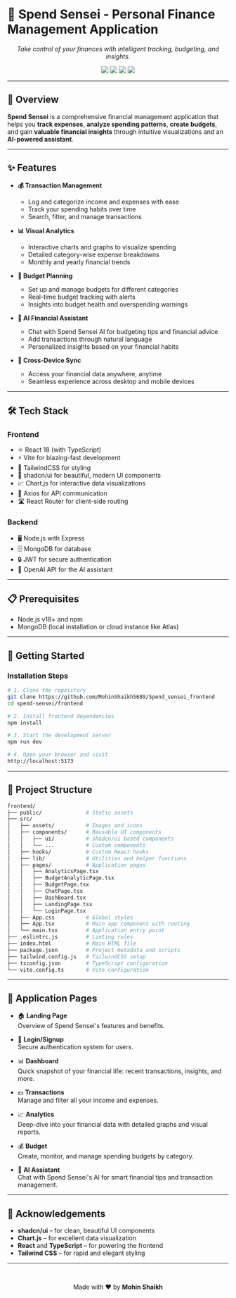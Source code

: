 # 💸 Spend Sensei - Personal Finance Management Application

<div align="center">
  <p><em>Take control of your finances with intelligent tracking, budgeting, and insights.</em></p>

  <!-- Badges -->
  <p>
    <img src="https://img.shields.io/badge/Frontend-React-61DAFB?logo=react&logoColor=white&style=for-the-badge" />
    <img src="https://img.shields.io/badge/Build-Vite-646CFF?logo=vite&logoColor=white&style=for-the-badge" />
    <img src="https://img.shields.io/badge/Styling-TailwindCSS-38B2AC?logo=tailwindcss&logoColor=white&style=for-the-badge" />
    <img src="https://img.shields.io/badge/Language-TypeScript-3178C6?logo=typescript&logoColor=white&style=for-the-badge" />
  </p>
</div>

---

## 🚀 Overview

**Spend Sensei** is a comprehensive financial management application that helps you **track expenses**, **analyze spending patterns**, **create budgets**, and gain **valuable financial insights** through intuitive visualizations and an **AI-powered assistant**.

---

## ✨ Features

- **💰 Transaction Management**
  - Log and categorize income and expenses with ease
  - Track your spending habits over time
  - Search, filter, and manage transactions

- **📊 Visual Analytics**
  - Interactive charts and graphs to visualize spending
  - Detailed category-wise expense breakdowns
  - Monthly and yearly financial trends

- **📝 Budget Planning**
  - Set up and manage budgets for different categories
  - Real-time budget tracking with alerts
  - Insights into budget health and overspending warnings

- **💬 AI Financial Assistant**
  - Chat with Spend Sensei AI for budgeting tips and financial advice
  - Add transactions through natural language
  - Personalized insights based on your financial habits

- **🔄 Cross-Device Sync**
  - Access your financial data anywhere, anytime
  - Seamless experience across desktop and mobile devices

---

## 🛠️ Tech Stack

### Frontend

- ⚛️ React 18 (with TypeScript)
- ⚡ Vite for blazing-fast development
- 🎨 TailwindCSS for styling
- 🧩 shadcn/ui for beautiful, modern UI components
- 📈 Chart.js for interactive data visualizations
- 🔗 Axios for API communication
- 🛣️ React Router for client-side routing

### Backend

- 🖥️ Node.js with Express
- 🗄️ MongoDB for database
- 🔒 JWT for secure authentication
- 🤖 OpenAI API for the AI assistant

---

## 📋 Prerequisites

- Node.js v18+ and npm
- MongoDB (local installation or cloud instance like Atlas)

---

## 🚀 Getting Started

### Installation Steps

```bash
# 1. Clone the repository
git clone https://github.com/MohinShaikh5689/Spend_sensei_frontend
cd spend-sensei/frontend

# 2. Install frontend dependencies
npm install

# 3. Start the development server
npm run dev

# 4. Open your browser and visit
http://localhost:5173
```

---

## 📁 Project Structure

```bash
frontend/
├── public/              # Static assets
├── src/
│   ├── assets/          # Images and icons
│   ├── components/      # Reusable UI components
│   │   ├── ui/          # shadcn/ui based components
│   │   └── ...          # Custom components
│   ├── hooks/           # Custom React hooks
│   ├── lib/             # Utilities and helper functions
│   ├── pages/           # Application pages
│   │   ├── AnalyticsPage.tsx
│   │   ├── BudgetAnalyticPage.tsx
│   │   ├── BudgetPage.tsx
│   │   ├── ChatPage.tsx
│   │   ├── DashBoard.tsx
│   │   ├── LandingPage.tsx
│   │   └── LoginPage.tsx
│   ├── App.css          # Global styles
│   ├── App.tsx          # Main app component with routing
│   └── main.tsx         # Application entry point
├── .eslintrc.js         # Linting rules
├── index.html           # Main HTML file
├── package.json         # Project metadata and scripts
├── tailwind.config.js   # TailwindCSS setup
├── tsconfig.json        # TypeScript configuration
└── vite.config.ts       # Vite configuration
```

---

## 📱 Application Pages

- 🏠 **Landing Page**  
  Overview of Spend Sensei's features and benefits.

- 🔐 **Login/Signup**  
  Secure authentication system for users.

- 📊 **Dashboard**  
  Quick snapshot of your financial life: recent transactions, insights, and more.

- 💵 **Transactions**  
  Manage and filter all your income and expenses.

- 📈 **Analytics**  
  Deep-dive into your financial data with detailed graphs and visual reports.

- 💰 **Budget**  
  Create, monitor, and manage spending budgets by category.

- 🤖 **AI Assistant**  
  Chat with Spend Sensei's AI for smart financial tips and transaction management.

---

## 👏 Acknowledgements

- **shadcn/ui** – for clean, beautiful UI components
- **Chart.js** – for excellent data visualization
- **React** and **TypeScript** – for powering the frontend
- **Tailwind CSS** – for rapid and elegant styling

---

<div align="center">
  <br />
  <p>Made with ❤️ by <strong>Mohin Shaikh</strong></p>
</div>
